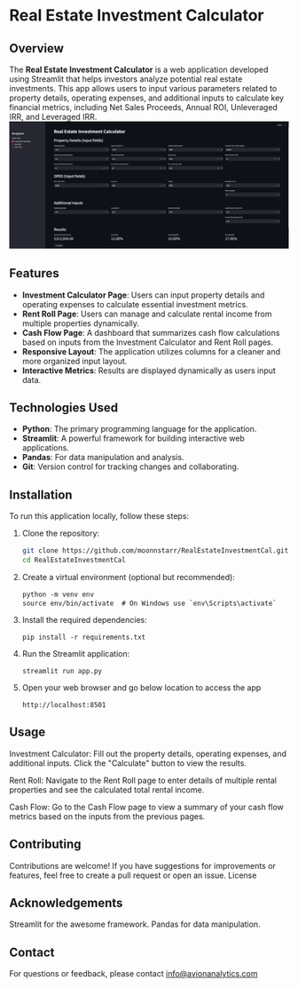 # Real Estate Investment Calculator

## Overview

The **Real Estate Investment Calculator** is a web application developed using Streamlit that helps investors analyze potential real estate investments. This app allows users to input various parameters related to property details, operating expenses, and additional inputs to calculate key financial metrics, including Net Sales Proceeds, Annual ROI, Unleveraged IRR, and Leveraged IRR.
![alt text](<Streamlit Realestate Investment Calculator.png>)
## Features

- **Investment Calculator Page**: Users can input property details and operating expenses to calculate essential investment metrics.
- **Rent Roll Page**: Users can manage and calculate rental income from multiple properties dynamically.
- **Cash Flow Page**: A dashboard that summarizes cash flow calculations based on inputs from the Investment Calculator and Rent Roll pages.
- **Responsive Layout**: The application utilizes columns for a cleaner and more organized input layout.
- **Interactive Metrics**: Results are displayed dynamically as users input data.

## Technologies Used

- **Python**: The primary programming language for the application.
- **Streamlit**: A powerful framework for building interactive web applications.
- **Pandas**: For data manipulation and analysis.
- **Git**: Version control for tracking changes and collaborating.

## Installation

To run this application locally, follow these steps:

1. Clone the repository:

   ```bash
   git clone https://github.com/moonnstarr/RealEstateInvestmentCal.git
   cd RealEstateInvestmentCal

   ```

2. Create a virtual environment (optional but recommended):

   ```
   python -m venv env
   source env/bin/activate  # On Windows use `env\Scripts\activate`

   ```

3. Install the required dependencies:

   ```
   pip install -r requirements.txt

   ```

4. Run the Streamlit application:

   ```
   streamlit run app.py

   ```

5. Open your web browser and go below location to access the app
   ```
   http://localhost:8501
   ```

## Usage

Investment Calculator: Fill out the property details, operating expenses, and additional inputs. Click the "Calculate" button to view the results.

Rent Roll: Navigate to the Rent Roll page to enter details of multiple rental properties and see the calculated total rental income.

Cash Flow: Go to the Cash Flow page to view a summary of your cash flow metrics based on the inputs from the previous pages.

## Contributing

Contributions are welcome! If you have suggestions for improvements or features, feel free to create a pull request or open an issue.
License

## Acknowledgements

Streamlit for the awesome framework.
Pandas for data manipulation.

## Contact

For questions or feedback, please contact info@avionanalytics.com
